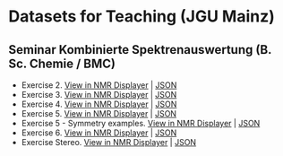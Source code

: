 # Datasets for Teaching (JGU Mainz)

## Seminar Kombinierte Spektrenauswertung (B. Sc. Chemie / BMC)

- Exercise 2. [View in NMR Displayer](https://www.nmrium.org/?sampleURL=https://jliermann.github.io/nmr-dataset-jgumainz/data/exercise2.json) | [JSON](./data/exercise2.json)
- Exercise 3. [View in NMR Displayer](https://www.nmrium.org/?sampleURL=https://jliermann.github.io/nmr-dataset-jgumainz/data/exercise3.json) | [JSON](./data/exercise3.json)
- Exercise 4. [View in NMR Displayer](https://www.nmrium.org/?sampleURL=https://jliermann.github.io/nmr-dataset-jgumainz/data/exercise4.json) | [JSON](./data/exercise4.json)
- Exercise 5. [View in NMR Displayer](https://www.nmrium.org/?sampleURL=https://jliermann.github.io/nmr-dataset-jgumainz/data/exercise5.json) | [JSON](./data/exercise5.json)
- Exercise 5 - Symmetry examples. [View in NMR Displayer](https://www.nmrium.org/?sampleURL=https://jliermann.github.io/nmr-dataset-jgumainz/data/exercise5_examples.json) | [JSON](./data/exercise5_examples.json)
- Exercise 6. [View in NMR Displayer](https://www.nmrium.org/?sampleURL=https://jliermann.github.io/nmr-dataset-jgumainz/data/exercise6.json) | [JSON](./data/exercise6.json)
- Exercise Stereo. [View in NMR Displayer](https://www.nmrium.org/?sampleURL=https://jliermann.github.io/nmr-dataset-jgumainz/data/exercise_stereo.json) | [JSON](./data/exercise_stereo.json)